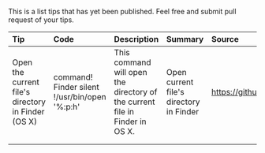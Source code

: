This is a list tips that has yet been published. Feel free and submit pull
request of your tips.


| **Tip** | **Code** | **Description** | **Summary** | **Source** |
| :------------- | :------- | :-------------- | :---------- | :--------- |
|Open the current file's directory in Finder (OS X)|command! Finder silent !/usr/bin/open '%:p:h'|This command will open the directory of the current file in Finder in OS X.|Open current file's directory in Finder|https://github.com/bgrohman/.vim|
||||||
||||||
